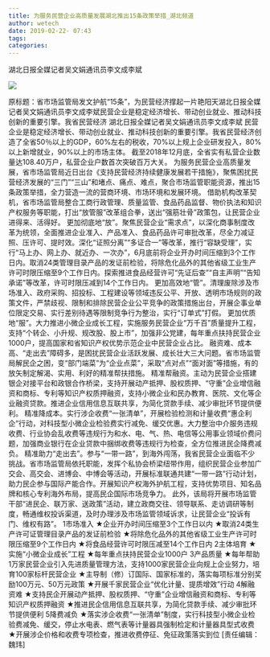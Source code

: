 ```yaml
---
title: 为服务民营企业高质量发展湖北推出15条政策举措_湖北频道
author: wetech
date: 2019-02-22- 07:43
tags: 
categories: 
---
```

湖北日报全媒记者吴文娟通讯员李文成李斌
<!-- more -->
                
<img align="center" border="0" src="http://p2.ifengimg.com/a/2016/0810/204c433878d5cf9size1_w16_h16.png" />
                
            
原标题：省市场监管局发文护航“15条”，为民营经济撑起一片艳阳天湖北日报全媒记者吴文娟通讯员李文成李斌民营企业是稳定经济增长、带动创业就业、推动科技创新的重要引擎。我省民营经济
湖北日报全媒记者吴文娟通讯员李文成李斌
民营企业是稳定经济增长、带动创业就业、推动科技创新的重要引擎。我省民营经济创造了全省50％以上的GDP，60%左右的税收，70%以上规上企业研发投入，80%以上新增就业，90%以上的市场主体。
截至2018年12月底，全省实有私营企业数量达108.40万户，私营企业户数首次突破百万大关。
为服务民营企业高质量发展，省市场监管局近日出台《支持民营经济持续健康发展若干措施》，聚焦困扰民营经济发展的“三门”“三山”和堵点、痛点、难点，聚合市场监管职能资源，推出15条政策举措，全力营造一流的营商环境、市场环境和发展环境。
借助机构改革契机，省市场监管局整合工商行政管理、质量监管、食品药品监督、物价执法和知识产权服务等职能，打出“放管服”改革组合拳，送出“强筋壮骨”政策包，让民营企业进得来、活得好。
更加彻底地“放”。聚焦民营企业“需求点”，以深化商事制度改革为统领，全面推进企业准入、产品准入、食品药品许可审批改革，尽全力减证照、压许可、提时效。深化“证照分离”“多证合一”等改革，推行“容缺受理”，实行“马上办、网上办、就近办、一次办”，6月底前将企业开办时间压缩到3个工作日内。取消24类管理目录产品的发证前检验，将除危化品外的其他省级工业生产许可时限压缩至9个工作日内。探索推进食品经营许可“先证后查”“自主声明”“告知承诺”等改革，许可时限压减到14个工作日内。
更加高效地“管”。清理废除涉及市场准入、政府采购、招投标、工程建设等领域违反公平、开放、透明市场规则的政策文件，严禁歧视、限制和排除民营企业公平竞争的政策措施出台，开展企事业单位限定交易、实行差别待遇等限制竞争行为整治，实行“订单式”打假。
更加优质地“服”。大力推进小微企业成长工程，实施服务民营企业“万千百”质量提升工程，支持“个转企、小升规、规改股、股上市”，加强非公党建，每年重点扶持民营企业1000户，提高国家和省知识产权优势示范企业中民营企业占比。
融资难、成本高、“走出去”障碍多，是困扰民营企业活跃发展、成长壮大三大问题。省市场监管局解民企之困，变“部门端菜”为“企业点菜”，采取“点对点”“面对面”等措施，有的放矢制定解渴、实用、利好的精准帮扶措施。
精准帮融资。主动为民营企业搭建银企对接平台和政银合作桥梁，支持开展动产抵押、股权质押、“守重”企业增信融资和商标、专利等知识产权质押融资，支持小微企业和民办教育、医院、文化等企业融资贷款。推进企业信用信息互联共享，为简化贷款手续、减少审批环节提供便利。
精准降成本。实行涉企收费“一张清单”，开展检验检测和计量收费“惠企利企”行动，对科技型小微企业检验费实行减免、缓交优惠。大力整治中介服务违规收费、行业协会乱收费等违规行为和水、电、气、热、电信等公用事业领域价费问题，加强商业银行在企业贷款中捆绑收费等违规行为检查，全方位推进民企降费减负。
精准助力“走出去”。参与“一带一路”，到海外闯荡，我省民营企业面临不少挑战。省市场监管局依托职能，发挥个私协会桥梁纽带作用，组织民营企业参加广交会、高交会、进博会、中博会等活动，开展标准联通共建“一带一路”行动计划，助力民企参与国际产能合作。开展知识产权海外护航工程，支持优势项目、知名品牌和核心专利海外布局，提高民企国际市场竞争力。
此外，该局将开展市场监管干部“进民企、联万家、送政策”活动，建立政商交往、领导联系、走访调研等制度，畅通维权投诉渠道，及时办理涉及市场监管领域诉求，让民营企业“投诉有门、维权有路”。
1市场准入
★企业开办时间压缩至3个工作日以内
★取消24类生产许可证管理目录产品的发证前检验
★将除危化品外的其他省级工业生产许可时限压缩至9个工作日内
★将食品经营许可时限压减至14个工作日内
2主体培育
★实施“小微企业成长”工程
★每年重点扶持民营企业1000户
3产品质量
★每年帮助1万家民营企业引入先进质量管理方法，支持1000家民营企业向规上企业努力，培育100家标杆民营企业
★主导制（修）订国际、国家标准的，落实每项标准分别奖励100万元、50万元政策
★开展千家民营企业“优化计量、提质增效”行动
4解融资难
★支持民企开展动产抵押、股权质押、“守重”企业增信融资和商标、专利等知识产权质押融资
★推进民企信用信息互联共享，为简化贷款手续、减少审批环节提供便利
5降费减负
★落实涉企收费“一张清单”制度，实行科技型小微企业检验费减免、缓交，停止水电表、燃气表等计量器具强制检定和计量器具型式收费
★开展涉企价格和收费专项检查，推进收费停征、免征政策落实到位
[责任编辑：魏玮]
            

